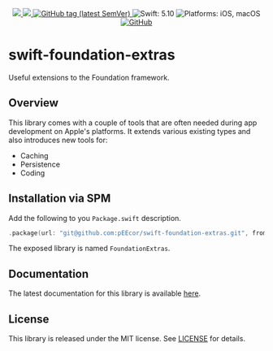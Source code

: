 <p align="center">
    <a href="https://github.com/pEEcor/swift-foundation-extras/actions/workflows/ci.yml">
        <img src="https://github.com/pEEcor/swift-foundation-extras/actions/workflows/ci.yml/badge.svg?branch=main"
    </a>
    <a href="https://codecov.io/gh/pEEcor/swift-foundation-extras" > 
    <img src="https://codecov.io/gh/pEEcor/swift-foundation-extras/graph/badge.svg?token=3MBI7HAVN5"/> 
    </a>
    <a href="https://github.com/pEEcor/swift-foundation-extras/tags">
        <img alt="GitHub tag (latest SemVer)"
             src="https://img.shields.io/github/v/tag/pEEcor/swift-foundation-extras?label=version">
    </a>
    <img src="https://img.shields.io/badge/Swift-5.10-red"
         alt="Swift: 5.10">
    <img src="https://img.shields.io/badge/Platforms-iOS%20%7C%20macOS-red"
        alt="Platforms: iOS, macOS">
    <a href="https://github.com/pEEcor/swiftui-pager/blob/main/LICENSE">
        <img alt="GitHub" 
             src="https://img.shields.io/github/license/pEEcor/swiftui-pager">
    </a>
</p>

# swift-foundation-extras

Useful extensions to the Foundation framework.

## Overview

This library comes with a couple of tools that are often needed during app development on Apple's
platforms. It extends various existing types and also introduces new tools for:
    
- Caching
- Persistence
- Coding

## Installation via SPM

Add the following to you `Package.swift` description.

```Swift
.package(url: "git@github.com:pEEcor/swift-foundation-extras.git", from: "0.1.2")
```

The exposed library is named `FoundationExtras`.

## Documentation

The latest documentation for this library is available [here][documentation].

## License

This library is released under the MIT license. See [LICENSE](LICENSE) for details.

[documentation]: https://peecor.github.io/swift-foundation-extras/main/documentation/foundationextras/
